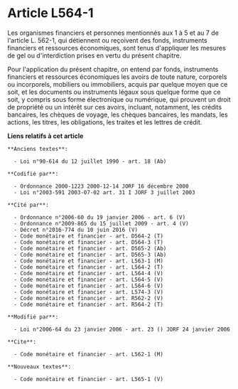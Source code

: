 # Article L564-1

Les organismes financiers et personnes mentionnés aux 1 à 5 et au 7 de l'article L. 562-1, qui détiennent ou reçoivent des
fonds, instruments financiers et ressources économiques, sont tenus d'appliquer les mesures de gel ou d'interdiction prises
en vertu du présent chapitre.

Pour l'application du présent chapitre, on entend par fonds, instruments financiers et ressources économiques les avoirs de
toute nature, corporels ou incorporels, mobiliers ou immobiliers, acquis par quelque moyen que ce soit, et les documents ou
instruments légaux sous quelque forme que ce soit, y compris sous forme électronique ou numérique, qui prouvent un droit de
propriété ou un intérêt sur ces avoirs, incluant, notamment, les crédits bancaires, les chèques de voyage, les chèques
bancaires, les mandats, les actions, les titres, les obligations, les traites et les lettres de crédit.

**Liens relatifs à cet article**

	**Anciens textes**:

	  - Loi n°90-614 du 12 juillet 1990 - art. 18 (Ab)

	**Codifié par**:

	  - Ordonnance 2000-1223 2000-12-14 JORF 16 décembre 2000
	  - Loi n°2003-591 2003-07-02 art. 31 I JORF 3 juillet 2003

	**Cité par**:

	  - Ordonnance n°2006-60 du 19 janvier 2006 - art. 6 (V)
	  - Ordonnance n°2009-865 du 15 juillet 2009 - art. 4 (V)
	  - Décret n°2016-774 du 10 juin 2016 (V)
	  - Code monétaire et financier - art. D564-2 (T)
	  - Code monétaire et financier - art. D564-3 (T)
	  - Code monétaire et financier - art. D565-2 (Ab)
	  - Code monétaire et financier - art. D565-3 (Ab)
	  - Code monétaire et financier - art. L563-1 (M)
	  - Code monétaire et financier - art. L564-2 (T)
	  - Code monétaire et financier - art. L564-4 (V)
	  - Code monétaire et financier - art. L564-5 (V)
	  - Code monétaire et financier - art. L564-6 (V)
	  - Code monétaire et financier - art. L574-3 (V)
	  - Code monétaire et financier - art. R562-2 (V)
	  - Code monétaire et financier - art. R564-2 (T)

	**Modifié par**:

	  - Loi n°2006-64 du 23 janvier 2006 - art. 23 () JORF 24 janvier 2006

	**Cite**:

	  - Code monétaire et financier - art. L562-1 (M)

	**Nouveaux textes**:

	  - Code monétaire et financier - art. L565-1 (V)
